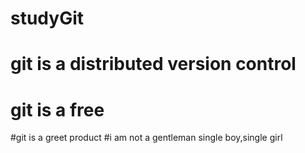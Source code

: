 # studyGit
# git is a distributed version control
# git is a free
#git is a greet product
#i am not a gentleman
single boy,single girl
